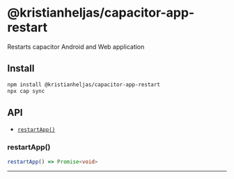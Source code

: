# @kristianheljas/capacitor-app-restart

Restarts capacitor Android and Web application

## Install

```bash
npm install @kristianheljas/capacitor-app-restart
npx cap sync
```

## API

<docgen-index>

* [`restartApp()`](#restartapp)

</docgen-index>

<docgen-api>
<!--Update the source file JSDoc comments and rerun docgen to update the docs below-->

### restartApp()

```typescript
restartApp() => Promise<void>
```

--------------------

</docgen-api>
